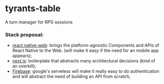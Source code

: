 # tyrants-table
A turn manager for RPG sessions

### Stack proposal:
  * [react native-web](https://www.npmjs.com/package/react-native-web): brings the platform-agnostic Components and APIs of React Native to the Web. (will make it easy if the need for an mobile app appears);
  * [next.js](https://nextjs.org/): boilerplate that abstracts many architectural decisions (kind of an overkill);
  * [Firebase](https://firebase.google.com/): google's serveless will make it really easy to do authentication and will abstract the need of building an API from scratch;
